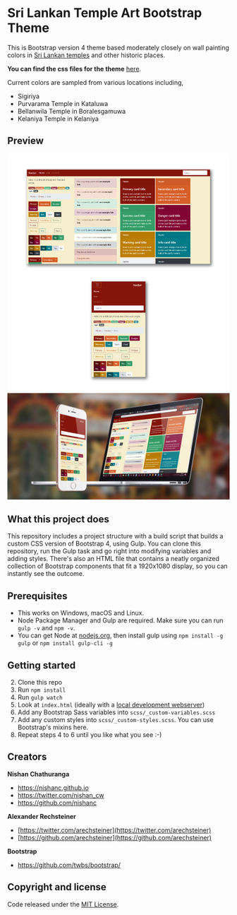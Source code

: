 
# Sri Lankan Temple Art Bootstrap Theme

This is Bootstrap version 4 theme based moderately closely on wall painting colors in [Sri Lankan temples](https://en.wikipedia.org/wiki/Category:Buddhist_temples_in_Sri_Lanka) and other historic places.

**You can find the css files for the theme** [here](https://github.com/nishanc/TempleArt-Bootstrap4/tree/master/theme).

Current colors are sampled from various locations including,

 - Sigiriya
 - Purvarama Temple in Kataluwa
 - Bellanwila Temple in Boralesgamuwa
 - Kelaniya Temple in Kelaniya

## Preview
![Theme Preview](Preview.jpg?raw=true "Theme Preview")
![Theme Preview](Preview2.jpg?raw=true "Theme Preview")
## What this project does

This repository includes a project structure with a build script that builds a custom CSS version of Bootstrap 4, using Gulp. You can
clone this repository, run the Gulp task and go right into modifying variables and adding styles. There's also an HTML file that contains
a neatly organized collection of Bootstrap components that fit a 1920x1080 display, so you can instantly see the outcome.

## Prerequisites

- This works on Windows, macOS and Linux.
- Node Package Manager and Gulp are required. Make sure you can run `gulp -v` and `npm -v`.
- You can get Node at [nodejs.org](https://nodejs.org), then install gulp using `npm install -g gulp` or `npm install gulp-cli -g`

## Getting started

2. Clone this repo
3. Run `npm install`
4. Run `gulp watch`
4. Look at `index.html` (ideally with a [local development webserver](https://askubuntu.com/questions/377389/how-to-easily-start-a-webserver-in-any-folder))
5. Add any Bootstrap Sass variables into `scss/_custom-variables.scss`
6. Add any custom styles into `scss/_custom-styles.scss`. You can use Bootstrap's mixins here.
7. Repeat steps 4 to 6 until you like what you see :-)

## Creators

**Nishan Chathuranga**

- <https://nishanc.github.io>
- <https://twitter.com/nishan_cw>
- <https://github.com/nishanc>

**Alexander Rechsteiner**

-   [https://twitter.com/arechsteiner](https://twitter.com/arechsteiner)
-   [https://github.com/arechsteiner](https://github.com/arechsteiner)

**Bootstrap**

- <https://github.com/twbs/bootstrap/>

## Copyright and license

Code released under the [MIT License](https://opensource.org/licenses/MIT).
